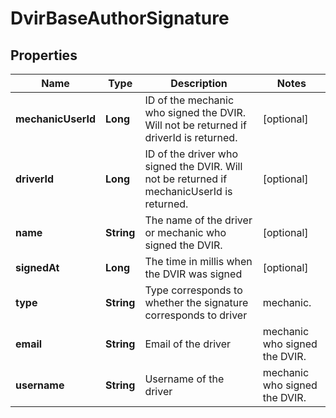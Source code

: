 
# DvirBaseAuthorSignature

## Properties
Name | Type | Description | Notes
------------ | ------------- | ------------- | -------------
**mechanicUserId** | **Long** | ID of the mechanic who signed the DVIR. Will not be returned if driverId is returned. |  [optional]
**driverId** | **Long** | ID of the driver who signed the DVIR. Will not be returned if mechanicUserId is returned. |  [optional]
**name** | **String** | The name of the driver or mechanic who signed the DVIR. |  [optional]
**signedAt** | **Long** | The time in millis when the DVIR was signed |  [optional]
**type** | **String** | Type corresponds to whether the signature corresponds to driver|mechanic. |  [optional]
**email** | **String** | Email of the  driver|mechanic who signed the DVIR. |  [optional]
**username** | **String** | Username of the  driver|mechanic who signed the DVIR. |  [optional]




